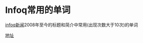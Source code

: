 # Infoq常用的单词

[infoq新闻](https://www.infoq.com/news/12000/)2008年至今的标题和简介中常用(出现次数大于10次)的单词

[地址](http://hot.kunhai.xyz/)
